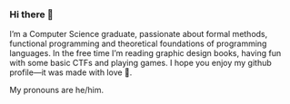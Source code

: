 ### Hi there 👋

I’m a Computer Science graduate, passionate about formal methods, functional programming and theoretical foundations of programming languages. In the free time I’m reading graphic design books, having fun with some basic CTFs and playing games. I hope you enjoy my github profile—it was made with love 🥰.

My pronouns are he/him.
